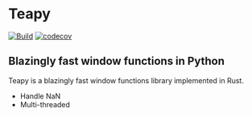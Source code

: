 # Teapy
[![Build](https://github.com/teamon9161/teapy/workflows/Build/badge.svg)](https://github.com/teamon9161/teapy/actions)
[![codecov](https://codecov.io/gh/teamon9161/teapy/branch/master/graph/badge.svg?token=WK0F7P1VC6)](https://codecov.io/gh/teamon9161/teapy)

## Blazingly fast window functions in Python

Teapy is a blazingly fast window functions library implemented in Rust.
* Handle NaN
* Multi-threaded